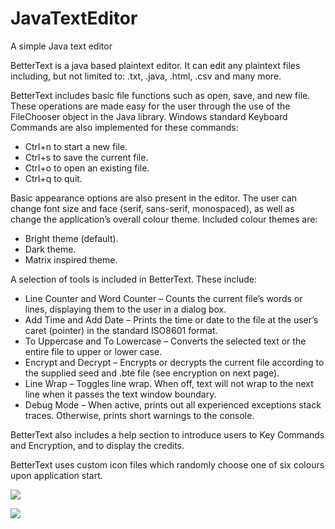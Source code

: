# JavaTextEditor
A simple Java text editor

BetterText is a java based plaintext editor. It can edit any plaintext files including, but not limited to: .txt, .java, .html, .csv and many more.


BetterText includes basic file functions such as open, save, and new file. These operations are made easy for the user through the use of the FileChooser object in the Java library. Windows standard Keyboard Commands are also implemented for these commands: 
- Ctrl+n to start a new file.
- Ctrl+s to save the current file.
- Ctrl+o to open an existing file.
- Ctrl+q to quit.


Basic appearance options are also present in the editor. The user can change font size and face (serif, sans-serif, monospaced), as well as change the application’s overall colour theme. Included colour themes are:
- Bright theme (default).
- Dark theme.
- Matrix inspired theme.


A selection of tools is included in BetterText. These include:
- Line Counter and Word Counter – Counts the current file’s words or lines, displaying them to the user in a dialog box.
- Add Time and Add Date – Prints the time or date to the file at the user’s caret (pointer) in the standard ISO8601 format.
- To Uppercase and To Lowercase – Converts the selected text or the entire file to upper or lower case.
- Encrypt and Decrypt – Encrypts or decrypts the current file according to the supplied seed and .bte file (see encryption on next page).
- Line Wrap – Toggles line wrap. When off, text will not wrap to the next line when it passes the text window boundary.
- Debug Mode – When active, prints out all experienced exceptions stack traces. Otherwise, prints short warnings to the console.


BetterText also includes a help section to introduce users to Key Commands and Encryption, and to display the credits.

BetterText uses custom icon files which randomly choose one of six colours upon application start. 

![](http://i.imgur.com/tG2qtp0.png)

![](http://i.imgur.com/43zfZih.png)
